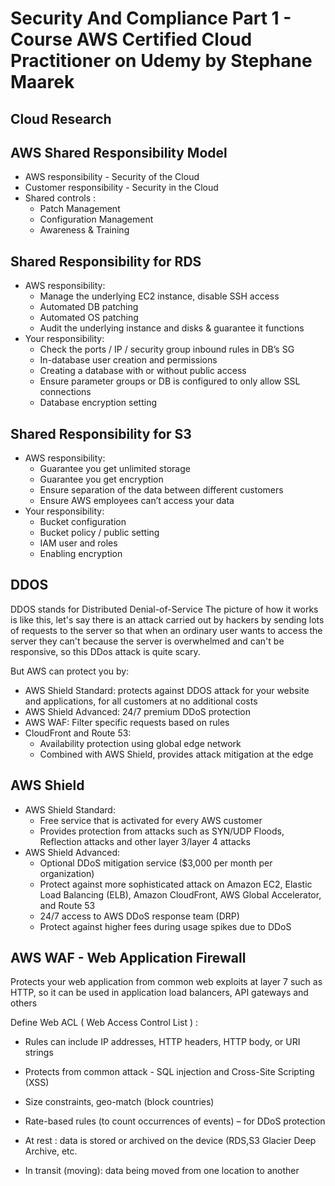 # Security And Compliance Part 1 - Course AWS Certified Cloud Practitioner on Udemy by Stephane Maarek

## Cloud Research
## AWS Shared Responsibility Model 
- AWS responsibility - Security of the Cloud
- Customer responsibility - Security in the Cloud
- Shared controls :
	- Patch Management
	- Configuration Management
	- Awareness & Training

## Shared Responsibility for RDS 
- AWS responsibility:
	- Manage the underlying EC2 instance, disable SSH access
	- Automated DB patching
	- Automated OS patching
	- Audit the underlying instance and disks & guarantee it functions
- Your responsibility:
	- Check the ports / IP / security group inbound rules in DB’s SG
	- In-database user creation and permissions
	- Creating a database with or without public access
	- Ensure parameter groups or DB is configured to only allow SSL connections
	- Database encryption setting

## Shared Responsibility for S3
- AWS responsibility:
	- Guarantee you get unlimited storage
	- Guarantee you get encryption
	- Ensure separation of the data between different customers
	- Ensure AWS employees can’t access your data
- Your responsibility:
	- Bucket configuration
	- Bucket policy / public setting
	- IAM user and roles
	- Enabling encryption

## DDOS 
DDOS stands for Distributed Denial-of-Service
The picture of how it works is like this, let's say there is an attack carried out by hackers by sending lots of requests to the server so that when an ordinary user wants to access the server they can't because the server is overwhelmed and can't be responsive, so this DDos attack is quite scary.

But AWS can protect you by:
- AWS Shield Standard: protects against DDOS attack for your website and applications, for all customers at no additional costs 
- AWS Shield Advanced: 24/7 premium DDoS protection 
- AWS WAF: Filter specific requests based on rules 
- CloudFront and Route 53: 
	- Availability protection using global edge network 
	- Combined with AWS Shield, provides attack mitigation at the edge

## AWS Shield
- AWS Shield Standard:
	- Free service that is activated for every AWS customer
	- Provides protection from attacks such as SYN/UDP Floods, Reflection attacks and other layer 3/layer 4 attacks
- AWS Shield Advanced:
	- Optional DDoS mitigation service ($3,000 per month per organization)
	- Protect against more sophisticated attack on Amazon EC2, Elastic Load Balancing (ELB), Amazon CloudFront, AWS Global Accelerator, and Route 53
	- 24/7 access to AWS DDoS response team (DRP)
	- Protect against higher fees during usage spikes due to DDoS

## AWS WAF - Web Application Firewall 
Protects your web application from common web exploits at layer 7 such as HTTP, so it can be used in application load balancers, API gateways and others

Define Web ACL ( Web Access Control List ) :
- Rules can include IP addresses, HTTP headers, HTTP body, or URI strings
- Protects from common attack - SQL injection and Cross-Site Scripting (XSS)
- Size constraints, geo-match (block countries)
- Rate-based rules (to count occurrences of events) – for DDoS protection

- At rest : data is stored or archived on the device (RDS,S3 Glacier Deep Archive, etc.
- In transit (moving): data being moved from one location to another
